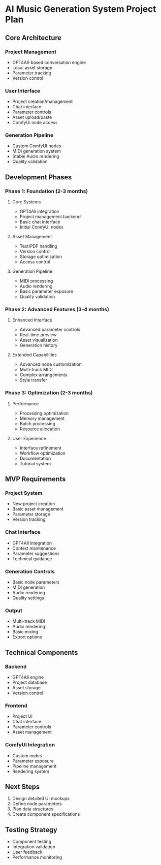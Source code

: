 # AI Music Generation System Project Plan

## Core Architecture

### Project Management
- GPT4All-based conversation engine
- Local asset storage
- Parameter tracking
- Version control

### User Interface
- Project creation/management
- Chat interface
- Parameter controls
- Asset upload/paste
- ComfyUI node access

### Generation Pipeline
- Custom ComfyUI nodes
- MIDI generation system
- Stable Audio rendering
- Quality validation

## Development Phases

### Phase 1: Foundation (2-3 months)
1. Core Systems
   - GPT4All integration
   - Project management backend
   - Basic chat interface
   - Initial ComfyUI nodes

2. Asset Management
   - Text/PDF handling
   - Version control
   - Storage optimization
   - Access control

3. Generation Pipeline
   - MIDI processing
   - Audio rendering
   - Basic parameter exposure
   - Quality validation

### Phase 2: Advanced Features (3-4 months)
1. Enhanced Interface
   - Advanced parameter controls
   - Real-time preview
   - Asset visualization
   - Generation history

2. Extended Capabilities
   - Advanced node customization
   - Multi-track MIDI
   - Complex arrangements
   - Style transfer

### Phase 3: Optimization (2-3 months)
1. Performance
   - Processing optimization
   - Memory management
   - Batch processing
   - Resource allocation

2. User Experience
   - Interface refinement
   - Workflow optimization
   - Documentation
   - Tutorial system

## MVP Requirements

### Project System
- New project creation
- Basic asset management
- Parameter storage
- Version tracking

### Chat Interface
- GPT4All integration
- Context maintenance
- Parameter suggestions
- Technical guidance

### Generation Controls
- Basic node parameters
- MIDI generation
- Audio rendering
- Quality settings

### Output
- Multi-track MIDI
- Audio rendering
- Basic mixing
- Export options

## Technical Components

### Backend
- GPT4All engine
- Project database
- Asset storage
- Version control

### Frontend
- Project UI
- Chat interface
- Parameter controls
- Asset management

### ComfyUI Integration
- Custom nodes
- Parameter exposure
- Pipeline management
- Rendering system

## Next Steps
1. Design detailed UI mockups
2. Define node parameters
3. Plan data structures
4. Create component specifications

## Testing Strategy
- Component testing
- Integration validation
- User feedback
- Performance monitoring

